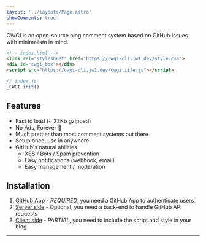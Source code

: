 ```yaml
---
layout: '../layouts/Page.astro'
showComments: true
---
```


CWGI is an open-source blog comment system based on GitHub Issues with minimalism in mind.

```html
<!-- index.html -->
<link rel="stylesheet" href="https://cwgi-cli.jw1.dev/style.css">
<div id="cwgi_box"></div>
<script src="https://cwgi-cli.jw1.dev/cwgi.iife.js"></script>
```

```js
// index.js
_CWGI.init()
```

## Features

- Fast to load (~ 23Kb gzipped)
- No Ads, Forever 🤝
- Much prettier than most comment systems out there
- Setup once, use in anywhere
- GitHub's natural abilities
  - XSS / Bots / Spam prevention
  - Easy notifications (webhook, email)
  - Easy management / moderation

## Installation

1. [GitHub App](/github-app) - _REQUIRED_, you need a GitHub App to authenticate users
2. [Server side](/server-side) - Optional, you need a back-end to handle GitHub API requests
3. [Client side](/client-side) - _PARTIAL_, you need to include the script and style in your blog

---
